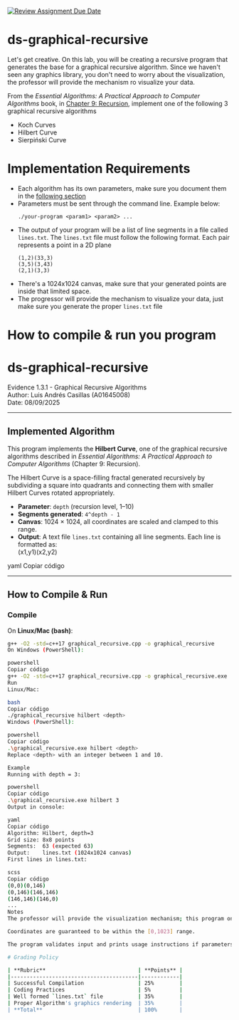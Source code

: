 [![Review Assignment Due Date](https://classroom.github.com/assets/deadline-readme-button-22041afd0340ce965d47ae6ef1cefeee28c7c493a6346c4f15d667ab976d596c.svg)](https://classroom.github.com/a/f_6PzPyj)
# ds-graphical-recursive

Let's get creative. On this lab, you will be creating a recursive program that generates the base for a graphical recursive algorithm. Since we haven't seen any graphics library, you don't need to worry about the visualization, the professor will provide the mechanism ro visualize your data.

From the _Essential Algorithms: A Practical Approach to Computer Algorithms_ book, in [Chapter 9: Recursion](https://learning.oreilly.com/library/view/essential-algorithms-a/9781118612101/17_chapter09.html#c09-5), implement one of the following 3 graphical recursive algorithms

- Koch Curves
- Hilbert Curve
- Sierpiński Curve

# Implementation Requirements

- Each algorithm has its own parameters, make sure you document them in the [following section](#how-to-compile--run-you-program)
- Parameters must be sent through the command line. Example below:
    ```
    ./your-program <param1> <param2> ... 
    ```
- The output of your program will be a list of line segments in a file called `lines.txt`. The `lines.txt` file must follow the following format. Each pair represents a point in a 2D plane
    ```
    (1,2)(33,3)
    (3,5)(3,43)
    (2,1)(3,3)
    ```
- There's a 1024x1024 canvas, make sure that your generated points are inside that limited space. 
- The progressor will provide the mechanism to visualize your data, just make sure you generate the proper `lines.txt` file




# How to compile & run you program

# ds-graphical-recursive

Evidence 1.3.1 - Graphical Recursive Algorithms  
Author: Luis Andrés Casillas (A01645008)  
Date: 08/09/2025  

---

## Implemented Algorithm
This program implements the **Hilbert Curve**, one of the graphical recursive algorithms described in *Essential Algorithms: A Practical Approach to Computer Algorithms* (Chapter 9: Recursion).  

The Hilbert Curve is a space-filling fractal generated recursively by subdividing a square into quadrants and connecting them with smaller Hilbert Curves rotated appropriately.  

- **Parameter**: `depth` (recursion level, 1–10)  
- **Segments generated**: `4^depth - 1`  
- **Canvas**: 1024 × 1024, all coordinates are scaled and clamped to this range.  
- **Output**: A text file `lines.txt` containing all line segments. Each line is formatted as:  
(x1,y1)(x2,y2)

yaml
Copiar código

---

## How to Compile & Run

### Compile
On **Linux/Mac (bash)**:
```bash
g++ -O2 -std=c++17 graphical_recursive.cpp -o graphical_recursive
On Windows (PowerShell):

powershell
Copiar código
g++ -O2 -std=c++17 graphical_recursive.cpp -o graphical_recursive.exe
Run
Linux/Mac:

bash
Copiar código
./graphical_recursive hilbert <depth>
Windows (PowerShell):

powershell
Copiar código
.\graphical_recursive.exe hilbert <depth>
Replace <depth> with an integer between 1 and 10.

Example
Running with depth = 3:

powershell
Copiar código
.\graphical_recursive.exe hilbert 3
Output in console:

yaml
Copiar código
Algorithm: Hilbert, depth=3
Grid size: 8x8 points
Segments:  63 (expected 63)
Output:    lines.txt (1024x1024 canvas)
First lines in lines.txt:

scss
Copiar código
(0,0)(0,146)
(0,146)(146,146)
(146,146)(146,0)
...
Notes
The professor will provide the visualization mechanism; this program only produces the line segment data.

Coordinates are guaranteed to be within the [0,1023] range.

The program validates input and prints usage instructions if parameters are missing or invalid.

# Grading Policy

| **Rubric**                             | **Points** |
|----------------------------------------|------------|
| Successful Compilation                 | 25%        |
| Coding Practices                       | 5%         |
| Well formed `lines.txt` file           | 35%        |
| Proper Algorithm's graphics rendering  | 35%        |
| **Total**                              | 100%       |
